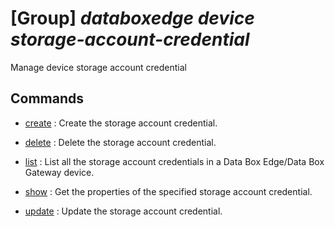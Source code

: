 # [Group] _databoxedge device storage-account-credential_

Manage device storage account credential

## Commands

- [create](/Commands/databoxedge/device/storage-account-credential/_create.md)
: Create the storage account credential.

- [delete](/Commands/databoxedge/device/storage-account-credential/_delete.md)
: Delete the storage account credential.

- [list](/Commands/databoxedge/device/storage-account-credential/_list.md)
: List all the storage account credentials in a Data Box Edge/Data Box Gateway device.

- [show](/Commands/databoxedge/device/storage-account-credential/_show.md)
: Get the properties of the specified storage account credential.

- [update](/Commands/databoxedge/device/storage-account-credential/_update.md)
: Update the storage account credential.

